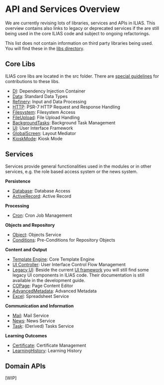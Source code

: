 # API and Services Overview
We are currently revising lots of libraries, services and APIs in ILIAS. This overview contains also links to legacy or deprecated services if the are still being used in the core ILIAS code and subject to ongoing refactorings.

This list does not contain information on third party libraries being used. You will find these in the [libs directory](../../../libs/README.md).


## Core Libs

ILIAS core libs are located in the src folder. There are [special guidelines](../../../src/README.md) for contributions to these libs.

- [DI](../../src/DI/README.md): Dependency Injection Container
- [Data](../../src/Data/README.md): Standard Data Types
- [Refinery](../../src/Refinery/README.md): Input and Data Processing
- [HTTP](../../src/HTTP/README.md): PSR-7 HTTP Request and Response Handling
- [Filesystem](../../src/Filesystem/README.md): Filesystem Access
- [FileUpload](../../src/FileUpload/README.md): File Upload Handling
- [BackgroundTasks](../../src/BackgroundTasks/README.md): Background Task Management
- [UI](../../src/UI/README.md): User Interface Framework
- [GlobalScreen](../../src/GlobalScreen/README.md): Layout Mediator
- [KioskMode](../../src/KioskMode/README.md): Kiosk Mode


## Services

Services provide general functionalities used in the modules or in other services, e.g. the role based access system or the news system.

**Persistence**

- [Database](../../Services/Database/README.md): Database Access
- [ActiveRecord](../../Services/ActiveRecord/README.md): Active Record

**Processing**

- [Cron](../../Services/Cron/README.md): Cron Job Management

**Objects and Repository**

- [Object](../../Services/Object/README.md): Objects Service
- [Conditions](../../Services/Conditions/README.md): Pre-Conditions for Repository Objects

**Content and Output**

- [Template Engine](../../Services/UICore/template-engine.md): Core Template Engine
- [UI Controller](https://docu.ilias.de/goto_docu_pg_42470_42.html): User Interface Control Flow Management
- [Legacy UI](https://docu.ilias.de/goto_docu_st_64268_42.html): Beside the current [UI framework](../../src/UI/README.md) you will still find some legacy UI components in ILIAS code. Their documentation is still available in the development guide.
- [COPage](../../Services/COPage/README.md): Page Content Editor
- [AdvancedMetadata](../../Services/AdvancedMetaData/README.md): Advanced Metadata
- [Excel](../../Services/Excel/README.md): Spreadsheet Service

**Communication and Information**

- [Mail](../../Services/Mail/README.md): Mail Service
- [News](../../Services/News/README.md): News Service
- [Task](../../Services/Tasks/README.md): (Derived) Tasks Service

**Learning Outcomes**

- [Certificate](../../Services/Certificate/README.md): Certificate Management
- [LearningHistory](../../Services/LearningHistory/README.md): Learning History


## Domain APIs

[WIP]
